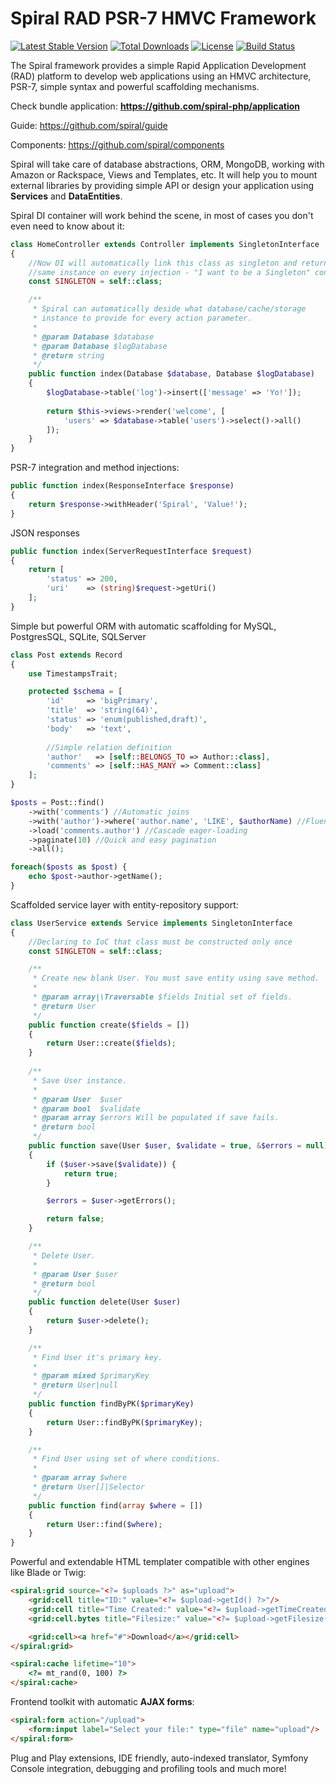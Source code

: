 Spiral RAD PSR-7 HMVC Framework
=======================
[![Latest Stable Version](https://poser.pugx.org/spiral/framework/v/stable)](https://packagist.org/packages/spiral/framework) [![Total Downloads](https://poser.pugx.org/spiral/framework/downloads)](https://packagist.org/packages/spiral/framework)  [![License](https://poser.pugx.org/spiral/framework/license)](https://packagist.org/packages/spiral/framework)
[![Build Status](https://travis-ci.org/spiral/spiral.svg?branch=master)](https://travis-ci.org/spiral/spiral)

The Spiral framework provides a simple Rapid Application Development (RAD) platform to develop web applications using an HMVC architecture, PSR-7, simple syntax and powerful scaffolding mechanisms.

Check bundle application: **https://github.com/spiral-php/application**

Guide: https://github.com/spiral/guide

Components: https://github.com/spiral/components

Spiral will take care of database abstractions, ORM, MongoDB, working with Amazon or Rackspace, Views and Templates, etc.
It will help you to mount external libraries by providing simple API or design your application using **Services** and **DataEntities**.

Spiral DI container will work behind the scene, in most of cases you don't even need to know about it:

```php
class HomeController extends Controller implements SingletonInterface
{
    //Now DI will automatically link this class as singleton and return 
    //same instance on every injection - "I want to be a Singleton" constant.
    const SINGLETON = self::class;

    /**
     * Spiral can automatically deside what database/cache/storage
     * instance to provide for every action parameter.
     *
     * @param Database $database
     * @param Database $logDatabase
     * @return string
     */
    public function index(Database $database, Database $logDatabase)
    {
        $logDatabase->table('log')->insert(['message' => 'Yo!']);
    
        return $this->views->render('welcome', [
            'users' => $database->table('users')->select()->all()
        ]);
    }
}
```

PSR-7 integration and method injections:

```php
public function index(ResponseInterface $response)
{
    return $response->withHeader('Spiral', 'Value!');
}
```

JSON responses

```php
public function index(ServerRequestInterface $request)
{
    return [
        'status' => 200,
        'uri'    => (string)$request->getUri()
    ];
}
```

Simple but powerful ORM with automatic scaffolding for MySQL, PostgresSQL, SQLite, SQLServer

```php
class Post extends Record 
{
    use TimestampsTrait;

    protected $schema = [
        'id'     => 'bigPrimary',
        'title'  => 'string(64)',
        'status' => 'enum(published,draft)',
        'body'   => 'text',
        
        //Simple relation definition
        'author'   => [self::BELONGS_TO => Author::class],
        'comments' => [self::HAS_MANY => Comment::class]
    ];
}
```

```php
$posts = Post::find()
    ->with('comments') //Automatic joins
    ->with('author')->where('author.name', 'LIKE', $authorName) //Fluent
    ->load('comments.author') //Cascade eager-loading
    ->paginate(10) //Quick and easy pagination
    ->all();

foreach($posts as $post) {
    echo $post->author->getName();
}
```

Scaffolded service layer with entity-repository support:

```php
class UserService extends Service implements SingletonInterface
{
    //Declaring to IoC that class must be constructed only once
    const SINGLETON = self::class;

    /**
     * Create new blank User. You must save entity using save method.
     *
     * @param array|\Traversable $fields Initial set of fields.
     * @return User
     */
    public function create($fields = [])
    {
        return User::create($fields);
    }
        
    /**
     * Save User instance.
     *
     * @param User  $user
     * @param bool  $validate
     * @param array $errors Will be populated if save fails.
     * @return bool
     */
    public function save(User $user, $validate = true, &$errors = null)
    {
        if ($user->save($validate)) {
            return true;
        }

        $errors = $user->getErrors();

        return false;
    }

    /**
     * Delete User.
     *
     * @param User $user
     * @return bool
     */
    public function delete(User $user)
    {
        return $user->delete();
    }

    /**
     * Find User it's primary key.
     *
     * @param mixed $primaryKey
     * @return User|null
     */
    public function findByPK($primaryKey)
    {
        return User::findByPK($primaryKey);
    }

    /**
     * Find User using set of where conditions.
     *
     * @param array $where
     * @return User[]|Selector
     */
    public function find(array $where = [])
    {
        return User::find($where);
    }
}
```

Powerful and extendable HTML templater compatible with other engines like Blade or Twig:

```html
<spiral:grid source="<?= $uploads ?>" as="upload">
    <grid:cell title="ID:" value="<?= $upload->getId() ?>"/>
    <grid:cell title="Time Created:" value="<?= $upload->getTimeCreated() ?>"/>
    <grid:cell.bytes title="Filesize:" value="<?= $upload->getFilesize() ?>"/>

    <grid:cell><a href="#">Download</a></grid:cell>
</spiral:grid>

<spiral:cache lifetime="10">
    <?= mt_rand(0, 100) ?>
</spiral:cache>
```

Frontend toolkit with automatic **AJAX forms**:

```html
<spiral:form action="/upload">
    <form:input label="Select your file:" type="file" name="upload"/>
</spiral:form>
```

Plug and Play extensions, IDE friendly, auto-indexed translator, Symfony Console integration, debugging and profiling tools and much more!
